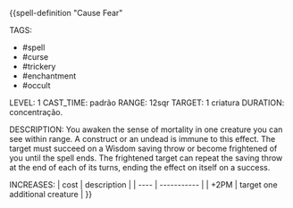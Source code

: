 {{spell-definition "Cause Fear"

TAGS:
- #spell
- #curse
- #trickery
- #enchantment
- #occult

LEVEL: 1
CAST_TIME: padrão
RANGE: 12sqr
TARGET: 1 criatura
DURATION: concentração.

DESCRIPTION:
You awaken the sense of mortality in one creature you can see within range. A construct or an undead is immune to this effect. The target must succeed on a Wisdom saving throw or become frightened of you until the spell ends. The frightened target can repeat the saving throw at the end of each of its turns, ending the effect on itself on a success.

INCREASES:
| cost | description |
| ---- | ----------- |
| +2PM | target one additional creature |
}}
